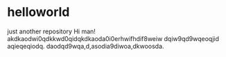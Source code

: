 # helloworld
just another repository
Hi man!
akdkaodwi0qdkkwd0qidqkdkaoda0i0erhwifhdif8weiw dqiw9qd9wqeoqjid aqieqeqiodq.
daodqd9wqa,d,asodia9diwoa,dkwoosda.
